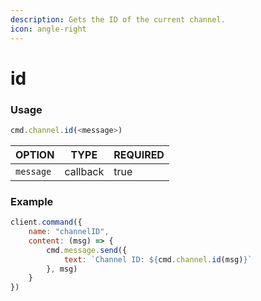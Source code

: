```yaml
---
description: Gets the ID of the current channel.
icon: angle-right
---
```


# id

### Usage

```javascript
cmd.channel.id(<message>)
```

| OPTION    | TYPE     | REQUIRED |
| --------- | -------- | -------- |
| `message` | callback | true     |

### Example

```javascript
client.command({
    name: "channelID",
    content: (msg) => {
        cmd.message.send({
            text: `Channel ID: ${cmd.channel.id(msg)}`
        }, msg)
    }
})
```
